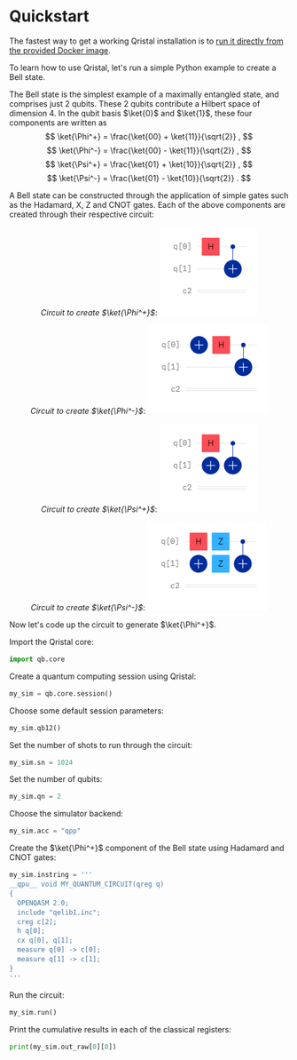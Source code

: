 # Quickstart
The fastest way to get a working Qristal installation is to [run it directly from the provided Docker image](https://gitlab.com/qbau/software-and-apps/public/QBSDK/-/blob/main/README.md#docker).

To learn how to use Qristal, let's run a simple Python example to create a Bell state.

The Bell state is the simplest example of a maximally entangled state, and comprises just 2 qubits. These 2 qubits contribute a Hilbert space of dimension 4. In the qubit basis $\ket{0}$ and $\ket{1}$, these four components are written as
$$ \ket{\Phi^+} = \frac{\ket{00} + \ket{11}}{\sqrt{2}} , $$
$$ \ket{\Phi^-} = \frac{\ket{00} - \ket{11}}{\sqrt{2}} , $$
$$ \ket{\Psi^+} = \frac{\ket{01} + \ket{10}}{\sqrt{2}} , $$
$$ \ket{\Psi^-} = \frac{\ket{01} - \ket{10}}{\sqrt{2}} . $$

A Bell state can be constructed through the application of simple gates such as the Hadamard, X, Z and CNOT gates. Each of the above components are created through their respective circuit:
<center>

*Circuit to create $\ket{\Phi^+}$*:
![](../static/img/phi_plus.png)

</center>
<center>

*Circuit to create $\ket{\Phi^-}$*:
![](../static/img/phi_minus.png)

</center>
<center>

*Circuit to create $\ket{\Psi^+}$*:
![](../static/img/psi_plus.png)

</center>
<center>

*Circuit to create $\ket{\Psi^-}$*:
![](../static/img/psi_minus.png)

</center>

Now let's code up the circuit to generate $\ket{\Phi^+}$.

Import the Qristal core:
```python
import qb.core
```

Create a quantum computing session using Qristal:
```python
my_sim = qb.core.session()
```

Choose some default session parameters:
```python
my_sim.qb12()
```

Set the number of shots to run through the circuit:
```python
my_sim.sn = 1024
```

Set the number of qubits:
```python
my_sim.qn = 2
```

Choose the simulator backend:
```python
my_sim.acc = "qpp"
```

Create the $\ket{\Phi^+}$ component of the Bell state using Hadamard and CNOT gates:
```python
my_sim.instring = '''
__qpu__ void MY_QUANTUM_CIRCUIT(qreg q)
{
  OPENQASM 2.0;
  include "qelib1.inc";
  creg c[2];
  h q[0];
  cx q[0], q[1];
  measure q[0] -> c[0];
  measure q[1] -> c[1];
}
'''
```

Run the circuit:
```python
my_sim.run()
```

Print the cumulative results in each of the classical registers:
```python
print(my_sim.out_raw[0][0])
```

